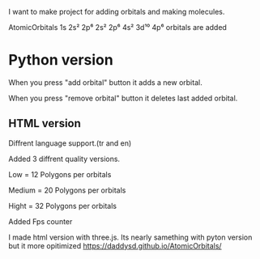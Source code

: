 I want to make project for adding orbitals and making molecules.

AtomicOrbitals
1s
2s² 2p⁶
2s² 2p⁶
4s² 3d¹⁰ 4p⁶ 
orbitals are added

<h1>Python version</h1>

When you press "add orbital" button it adds a new orbital.

When you press "remove orbital" button it deletes last added orbital.

<h2>HTML version</h2>

Diffrent language support.(tr and en)

Added 3 diffrent quality versions.

Low    = 12 Polygons per orbitals

Medium = 20 Polygons per orbitals

Hight  = 32 Polygons per orbitals


Added Fps counter

I made html version with three.js. Its nearly samething with pyton version but it more opitimized
https://daddysd.github.io/AtomicOrbitals/ 
